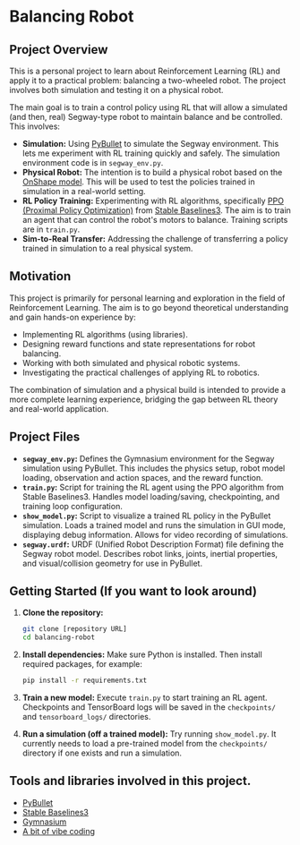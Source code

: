 # Balancing Robot

## Project Overview

This is a personal project to learn about Reinforcement Learning (RL) and apply it to a practical problem: balancing a two-wheeled robot. The project involves both simulation and testing it on a physical robot.

The main goal is to train a control policy using RL that will allow a simulated (and then, real) Segway-type robot to maintain balance and be controlled.  This involves:

* **Simulation:** Using [PyBullet](https://pybullet.org/) to simulate the Segway environment. This lets me experiment with RL training quickly and safely. The simulation environment code is in `segway_env.py`.
* **Physical Robot:**  The intention is to build a physical robot based on the [OnShape model](https://cad.onshape.com/documents/ba1843cd553e3bbb10f64ac8/w/1f7135a3ed7d4087d251a4e0/e/601913646f6f51aa7367f46c). This will be used to test the policies trained in simulation in a real-world setting.
* **RL Policy Training:**  Experimenting with RL algorithms, specifically [PPO (Proximal Policy Optimization)](https://stable-baselines3.readthedocs.io/en/master/modules/ppo.html) from [Stable Baselines3](https://stable-baselines3.readthedocs.io/en/master/). The aim is to train an agent that can control the robot's motors to balance. Training scripts are in `train.py`.
* **Sim-to-Real Transfer:**  Addressing the challenge of transferring a policy trained in simulation to a real physical system.

## Motivation

This project is primarily for personal learning and exploration in the field of Reinforcement Learning.  The aim is to go beyond theoretical understanding and gain hands-on experience by:

* Implementing RL algorithms (using libraries).
* Designing reward functions and state representations for robot balancing.
* Working with both simulated and physical robotic systems.
* Investigating the practical challenges of applying RL to robotics.

The combination of simulation and a physical build is intended to provide a more complete learning experience, bridging the gap between RL theory and real-world application.

## Project Files

* **`segway_env.py`:**  Defines the Gymnasium environment for the Segway simulation using PyBullet. This includes the physics setup, robot model loading, observation and action spaces, and the reward function.
* **`train.py`:**  Script for training the RL agent using the PPO algorithm from Stable Baselines3. Handles model loading/saving, checkpointing, and training loop configuration.
* **`show_model.py`:**  Script to visualize a trained RL policy in the PyBullet simulation. Loads a trained model and runs the simulation in GUI mode, displaying debug information. Allows for video recording of simulations.
* **`segway.urdf`:**  URDF (Unified Robot Description Format) file defining the Segway robot model. Describes robot links, joints, inertial properties, and visual/collision geometry for use in PyBullet.

## Getting Started (If you want to look around)

1. **Clone the repository:**
   ```bash
   git clone [repository URL]
   cd balancing-robot
   ```

2. **Install dependencies:**
   Make sure Python is installed. Then install required packages, for example:
   ```bash
   pip install -r requirements.txt
   ```

3. **Train a new model:**
   Execute `train.py` to start training an RL agent. Checkpoints and TensorBoard logs will be saved in the `checkpoints/` and `tensorboard_logs/` directories.

4. **Run a simulation (off a trained model):**
   Try running `show_model.py`.  It currently needs to  load a pre-trained model from the `checkpoints/` directory if one exists and run a simulation.


## Tools and libraries involved in this project.

* [PyBullet](https://pybullet.org/)
* [Stable Baselines3](https://stable-baselines3.readthedocs.io/en/master/)
* [Gymnasium](https://gymnasium.farama.org/)
* [A bit of vibe coding](https://aistudio.google.com)
